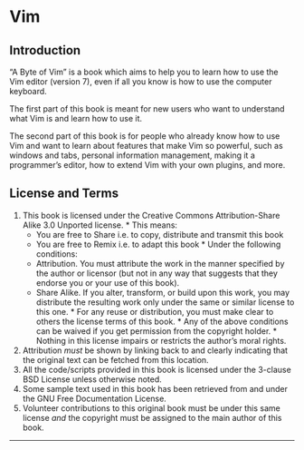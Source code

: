 Vim
===

Introduction
------------

“A Byte of Vim” is a book which aims to help you to learn how to use the
Vim editor (version 7), even if all you know is how to use the computer
keyboard.

The first part of this book is meant for new users who want to
understand what Vim is and learn how to use it.

The second part of this book is for people who already know how to use
Vim and want to learn about features that make Vim so powerful, such as
windows and tabs, personal information management, making it a
programmer’s editor, how to extend Vim with your own plugins, and more.

License and Terms
-----------------

  1. This book is licensed under the Creative Commons Attribution-Share Alike 3.0 Unported license.
    * This means:
      * You are free to Share i.e. to copy, distribute and transmit this book
      * You are free to Remix i.e. to adapt this book
    * Under the following conditions:
      * Attribution. You must attribute the work in the manner specified by the author or licensor (but not in any way that suggests that they endorse you or your use of this book).
      * Share Alike. If you alter, transform, or build upon this work, you may distribute the resulting work only under the same or similar license to this one.
    * For any reuse or distribution, you must make clear to others the license terms of this book.
    * Any of the above conditions can be waived if you get permission from the copyright holder.
    * Nothing in this license impairs or restricts the author’s moral rights.
  2. Attribution _must_ be shown by linking back to and clearly indicating that the original text can be fetched from this location.
  3. All the code/scripts provided in this book is licensed under the 3-clause BSD License unless otherwise noted.
  4. Some sample text used in this book has been retrieved from  and  under the GNU Free Documentation License.
  5. Volunteer contributions to this original book must be under this same license _and_ the copyright must be assigned to the main author of this book.

* * * *

